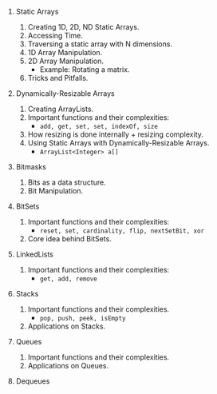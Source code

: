 1. Static Arrays
	 1. Creating 1D, 2D, ND Static Arrays.
	 2. Accessing Time.
	 3. Traversing a static array with N dimensions.
	 4. 1D Array Manipulation.
	 5. 2D Array Manipulation.
	 	* Example: Rotating a matrix.
	 6. Tricks and Pitfalls.

2. Dynamically-Resizable Arrays
	 1. Creating ArrayLists.
	 2. Important functions and their complexities:
	 	* `add, get, set, set, indexOf, size`
	 2. How resizing is done internally + resizing complexity.
	 5. Using Static Arrays with Dynamically-Resizable Arrays.
	 	* `ArrayList<Integer> a[]`

3. Bitmasks
	1. Bits as a data structure.
	2. Bit Manipulation.

4. BitSets
	1. Important functions and their complexities:
		* `reset, set, cardinality, flip, nextSetBit, xor`
	2. Core idea behind BitSets.

5. LinkedLists
	1. Important functions and their complexities:
		* `get, add, remove`

6. Stacks
	1. Important functions and their complexities.
		* `pop, push, peek, isEmpty`
	2. Applications on Stacks.

7. Queues
	1. Important functions and their complexities.
	2. Applications on Queues.

8. Dequeues
